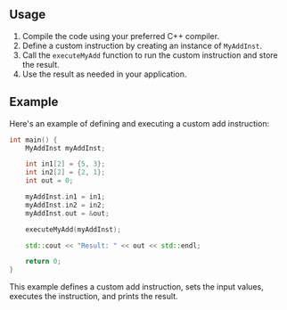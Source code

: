 **Usage**
--------

1. Compile the code using your preferred C++ compiler.
2. Define a custom instruction by creating an instance of `MyAddInst`.
3. Call the `executeMyAdd` function to run the custom instruction and store the result.
4. Use the result as needed in your application.

**Example**
------------

Here's an example of defining and executing a custom add instruction:
```cpp
int main() {
    MyAddInst myAddInst;

    int in1[2] = {5, 3};
    int in2[2] = {2, 1};
    int out = 0;

    myAddInst.in1 = in1;
    myAddInst.in2 = in2;
    myAddInst.out = &out;

    executeMyAdd(myAddInst);

    std::cout << "Result: " << out << std::endl;

    return 0;
}
```
This example defines a custom add instruction, sets the input values, executes the instruction, and prints the result.

